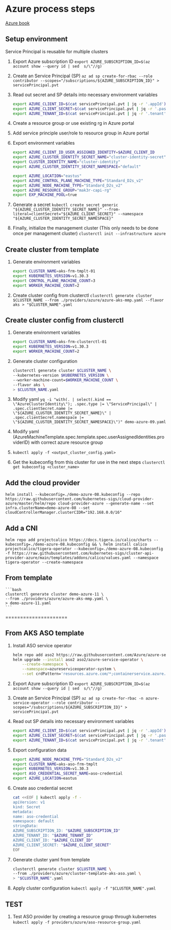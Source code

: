 # Azure process steps

[Azure book](https://cluster-api.sigs.k8s.io/user/quick-start.html)

## Setup environment

Service Principal is reusable for multiple clusters

1. Export Azure subscription ID
    `export AZURE_SUBSCRIPTION_ID=$(az account show --query id | sed  s/\"//g)`

1. Create an Service Principal (SP) 
    `az ad sp create-for-rbac --role contributor --scopes="/subscriptions/${AZURE_SUBSCRIPTION_ID}" > servicePrincipal.pvt`

1. Read out secret and SP details into necessary environment variables

    ```bash
    export AZURE_CLIENT_ID=$(cat servicePrincipal.pvt | jq -r '.appId')
    export AZURE_CLIENT_SECRET=$(cat servicePrincipal.pvt | jq -r '.password')
    export AZURE_TENANT_ID=$(cat servicePrincipal.pvt | jq -r '.tenant')
    ```

1. Create a resource group or use existing rg in Azure portal
1. Add service principle user/role to resource group in Azure portal

1. Export environment variables

    ```bash
    export AZURE_CLIENT_ID_USER_ASSIGNED_IDENTITY=$AZURE_CLIENT_ID 
    export AZURE_CLUSTER_IDENTITY_SECRET_NAME="cluster-identity-secret"
    export CLUSTER_IDENTITY_NAME="cluster-identity"
    export AZURE_CLUSTER_IDENTITY_SECRET_NAMESPACE="default" 

    export AZURE_LOCATION="eastus"
    export AZURE_CONTROL_PLANE_MACHINE_TYPE="Standard_D2s_v2"
    export AZURE_NODE_MACHINE_TYPE="Standard_D2s_v2"
    export AZURE_RESOURCE_GROUP="mak3r-capi-rg"
    export EXP_MACHINE_POOL=true
    ```

1. Generate a secret
    `kubectl create secret generic "${AZURE_CLUSTER_IDENTITY_SECRET_NAME}" --from-literal=clientSecret="${AZURE_CLIENT_SECRET}" --namespace "${AZURE_CLUSTER_IDENTITY_SECRET_NAMESPACE}"`
1. Finally, initialize the management cluster (This only needs to be done once per management cluster)
    `clusterctl init --infrastructure azure`

## Create cluster from template

1. Generate environment variables

    ```bash
    export CLUSTER_NAME=aks-frm-tmplt-01
    export KUBERNETES_VERSION=v1.30.3
    export CONTROL_PLANE_MACHINE_COUNT=3
    export WORKER_MACHINE_COUNT=2
    ```

1. Create cluster config from clusterctl
    `clusterctl generate cluster $CLUSTER_NAME --from ./providers/azure/azure-aks-mmp.yaml --flavor aks > "$CLUSTER_NAME".yaml`

## Create cluster config from clusterctl

1. Generate environment variables

    ```bash
    export CLUSTER_NAME=aks-frm-clusterctl-01
    export KUBERNETES_VERSION=v1.30.3
    export WORKER_MACHINE_COUNT=2

1. Generate cluster configuration

    ```bash
    clusterctl generate cluster $CLUSTER_NAME \
    --kubernetes-version $KUBERNETES_VERSION \
    --worker-machine-count=$WORKER_MACHINE_COUNT \
    --flavor aks \
    > $CLUSTER_NAME.yaml
    ```

1. Modify yaml
    `yq -i "with(. | select(.kind == \"AzureClusterIdentity\"); .spec.type |= \"ServicePrincipal\" | .spec.clientSecret.name |= \"${AZURE_CLUSTER_IDENTITY_SECRET_NAME}\" | .spec.clientSecret.namespace |= \"${AZURE_CLUSTER_IDENTITY_SECRET_NAMESPACE}\")" demo-azure-09.yaml`
1. Modify yaml (AzureMachineTemplate.spec.template.spec.userAssignedIdentities.providerID) with correct azure resource group
1. `kubectl apply -f <output_cluster_config.yaml>`
1. Get the kubeconfig from this cluster for use in the next steps
    `clusterctl get kubeconfig <cluster_name>`

## Add the cloud provider

`helm install --kubeconfig=./demo-azure-08.kubeconfig --repo https://raw.githubusercontent.com/kubernetes-sigs/cloud-provider-azure/master/helm/repo cloud-provider-azure --generate-name --set infra.clusterName=demo-azure-08 --set cloudControllerManager.clusterCIDR="192.168.0.0/16"`

## Add a CNI

`helm repo add projectcalico https://docs.tigera.io/calico/charts --kubeconfig=./demo-azure-08.kubeconfig && \
helm install calico projectcalico/tigera-operator --kubeconfig=./demo-azure-08.kubeconfig -f https://raw.githubusercontent.com/kubernetes-sigs/cluster-api-provider-azure/main/templates/addons/calico/values.yaml --namespace tigera-operator --create-namespace`


## From template

    ```bash
    clusterctl generate cluster demo-azure-11 \
    --from ./providers/azure/azure-aks-mmp.yaml \
    > demo-azure-11.yaml
    ```

=====================

## From AKS ASO template

1. Install ASO service operator

    ```bash
    helm repo add aso2 https://raw.githubusercontent.com/Azure/azure-service-operator/main/v2/charts
    helm upgrade --install aso2 aso2/azure-service-operator \
        --create-namespace \
        --namespace=azureserviceoperator-system \
        --set crdPattern='resources.azure.com/*;containerservice.azure.com/*;keyvault.azure.com/*;managedidentity.azure.com/*;eventhub.azure.com/*'
    ```

1. Export Azure subscription ID
    `export AZURE_SUBSCRIPTION_ID=$(az account show --query id | sed  s/\"//g)`

1. Create an Service Principal (SP) 
    `az ad sp create-for-rbac -n azure-service-operator --role contributor --scopes="/subscriptions/${AZURE_SUBSCRIPTION_ID}" > servicePrincipal.pvt`

1. Read out SP details into necessary environment variables

    ```bash
    export AZURE_CLIENT_ID=$(cat servicePrincipal.pvt | jq -r '.appId')
    export AZURE_CLIENT_SECRET=$(cat servicePrincipal.pvt | jq -r '.password')
    export AZURE_TENANT_ID=$(cat servicePrincipal.pvt | jq -r '.tenant')
    ```

1. Export configuration data

    ```bash
    export AZURE_NODE_MACHINE_TYPE="Standard_D2s_v2"
    export CLUSTER_NAME=aks-aso-frm-tmplt
    export KUBERNETES_VERSION=v1.30.3
    export ASO_CREDENTIAL_SECRET_NAME=aso-credential
    export AZURE_LOCATION=eastus
    ```

1. Create aso credential secret

    ```bash
    cat <<EOF | kubectl apply -f -
    apiVersion: v1
    kind: Secret
    metadata:
    name: aso-credential
    namespace: default
    stringData:
    AZURE_SUBSCRIPTION_ID: "$AZURE_SUBSCRIPTION_ID"
    AZURE_TENANT_ID: "$AZURE_TENANT_ID"
    AZURE_CLIENT_ID: "$AZURE_CLIENT_ID"
    AZURE_CLIENT_SECRET: "$AZURE_CLIENT_SECRET"
    EOF
    ```

1. Generate cluster yaml from template

    ```bash
    clusterctl generate cluster $CLUSTER_NAME \
    --from ./providers/azure/cluster-template-aks-aso.yaml \
    > "$CLUSTER_NAME".yaml
    ```

1. Apply cluster configuration
    `kubectl apply -f "$CLUSTER_NAME".yaml`

## TEST

1. Test ASO provider by creating a resource group through kubernetes
    `kubectl apply -f providers/azure/aso-resource-group.yaml`